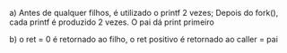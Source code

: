 a) Antes de qualquer filhos, é utilizado o printf 2 vezes; Depois do fork(), cada printf é produzido 2 vezes.
O pai dá print primeiro

b) o ret = 0 é retornado ao filho, o ret positivo é retornado ao caller = pai
